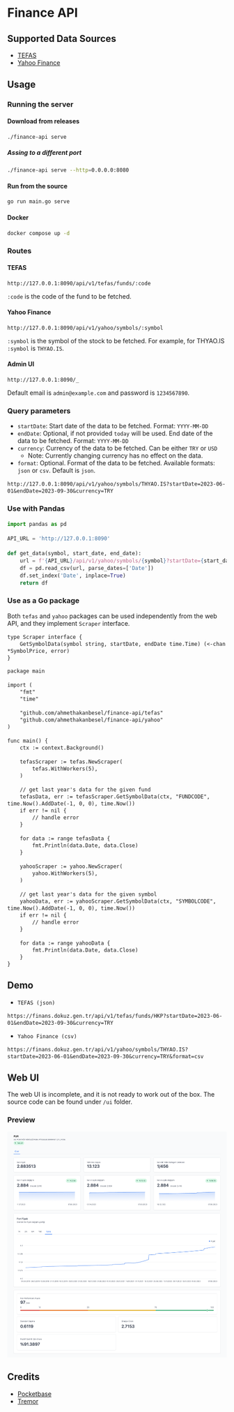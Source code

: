 # Finance API

## Supported Data Sources

- [TEFAS](https://tefas.gov.tr/)
- [Yahoo Finance](https://finance.yahoo.com/)

## Usage

### Running the server

#### Download from releases

```bash
./finance-api serve
```

##### Assing to a different port

```bash
./finance-api serve --http=0.0.0.0:8080
```

#### Run from the source

```bash
go run main.go serve
```

#### Docker

```bash
docker compose up -d
```

### Routes

#### TEFAS

```
http://127.0.0.1:8090/api/v1/tefas/funds/:code
```

`:code` is the code of the fund to be fetched.

#### Yahoo Finance

```
http://127.0.0.1:8090/api/v1/yahoo/symbols/:symbol
```

`:symbol` is the symbol of the stock to be fetched. For example, for THYAO.IS
`:symbol` is `THYAO.IS`.

#### Admin UI

```
http://127.0.0.1:8090/_
```

Default email is `admin@example.com` and password is `1234567890`.

### Query parameters

- `startDate`: Start date of the data to be fetched. Format: `YYYY-MM-DD`
- `endDate`: Optional, if not provided `today` will be used. End date of the
  data to be fetched. Format: `YYYY-MM-DD`
- `currency`: Currency of the data to be fetched. Can be either `TRY` or `USD`
  - Note: Currently changing currency has no effect on the data.
- `format`: Optional. Format of the data to be fetched. Available formats:
  `json` or `csv`. Default is `json`.

```
http://127.0.0.1:8090/api/v1/yahoo/symbols/THYAO.IS?startDate=2023-06-01&endDate=2023-09-30&currency=TRY
```

### Use with Pandas

```python
import pandas as pd

API_URL = 'http://127.0.0.1:8090'

def get_data(symbol, start_date, end_date):
    url = f'{API_URL}/api/v1/yahoo/symbols/{symbol}?startDate={start_date}&endDate={end_date}&format=csv'
    df = pd.read_csv(url, parse_dates=['Date'])
    df.set_index('Date', inplace=True)
    return df
```

### Use as a Go package

Both `tefas` and `yahoo` packages can be used independently from the web API,
and they implement `Scraper` interface.

```golang
type Scraper interface {
	GetSymbolData(symbol string, startDate, endDate time.Time) (<-chan *SymbolPrice, error)
}
```

```golang
package main

import (
	"fmt"
	"time"

	"github.com/ahmethakanbesel/finance-api/tefas"
	"github.com/ahmethakanbesel/finance-api/yahoo"
)

func main() {
	ctx := context.Background()

	tefasScraper := tefas.NewScraper(
		tefas.WithWorkers(5),
	)

	// get last year's data for the given fund
	tefasData, err := tefasScraper.GetSymbolData(ctx, "FUNDCODE", time.Now().AddDate(-1, 0, 0), time.Now())
	if err != nil {
		// handle error
	}

	for data := range tefasData {
		fmt.Println(data.Date, data.Close)
	}

	yahooScraper := yahoo.NewScraper(
		yahoo.WithWorkers(5),
	)

	// get last year's data for the given symbol
	yahooData, err := yahooScraper.GetSymbolData(ctx, "SYMBOLCODE", time.Now().AddDate(-1, 0, 0), time.Now())
	if err != nil {
		// handle error
	}

	for data := range yahooData {
		fmt.Println(data.Date, data.Close)
	}
}
```

## Demo

- `TEFAS (json)`

```
https://finans.dokuz.gen.tr/api/v1/tefas/funds/HKP?startDate=2023-06-01&endDate=2023-09-30&currency=TRY
```

- `Yahoo Finance (csv)`

```
https://finans.dokuz.gen.tr/api/v1/yahoo/symbols/THYAO.IS?startDate=2023-06-01&endDate=2023-09-30&currency=TRY&format=csv
```

## Web UI

The web UI is incomplete, and it is not ready to work out of the box. The source
code can be found under `/ui` folder.

### Preview

![web ui preview](/docs/web-ui-preview.png "web ui preview")

## Credits

- [Pocketbase](https://github.com/pocketbase/pocketbase)
- [Tremor](https://www.tremor.so/)
